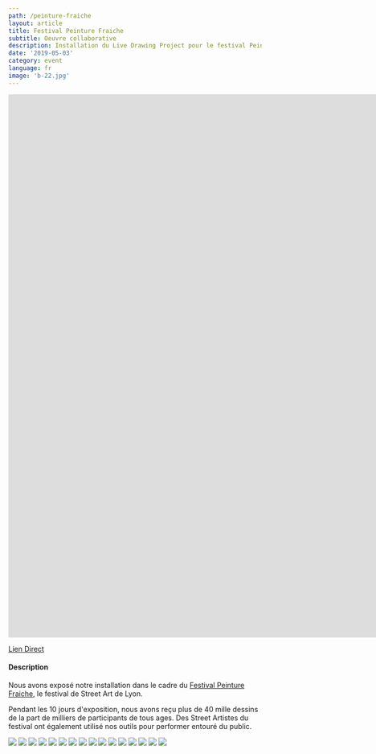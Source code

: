 ```yaml
---
path: /peinture-fraiche
layout: article
title: Festival Peinture Fraiche
subtitle: Oeuvre collaborative
description: Installation du Live Drawing Project pour le festival Peinture Fraiche 2019 à Lyon, oeuvre collaborative.
date: '2019-05-03'
category: event
language: fr
image: 'b-22.jpg'
---
```


<iframe src="https://player.vimeo.com/video/344490536" frameborder="0" allowfullscreen width="1920" height="1080"></iframe>

[Lien Direct](//vimeo.com/344490536)

#### Description

Nous avons exposé notre installation dans le cadre du [Festival Peinture Fraiche](//peinturefraichefestival.fr), le festival de Street Art de Lyon.

Pendant les 10 jours d'exposition, nous avons reçu plus de 40 mille dessins de la part de milliers de participants de tous ages.
Des Street Artistes du festival ont également utilisé nos outils pour performer entouré du public.

<photo-grid>
<img src="1.jpg"/>
<img src="b-12.jpg"/>
<img src="b-6.jpg"/>
<img src="b-26.jpg"/>
<img src="b-21.jpg"/>
<img src="b-22.jpg"/>
<img src="b-24.jpg"/>
<img src="b-32.jpg"/>
<img src="b-28.jpg"/>
<img src="b-14.jpg"/>
<img src="b-11.jpg"/>
<img src="b-39.jpg"/>
<img src="b-7.jpg"/>
<img src="b-13.jpg"/>
<img src="b-40.jpg"/>
<img src="b-2.jpg"/>
</photo-grid>
